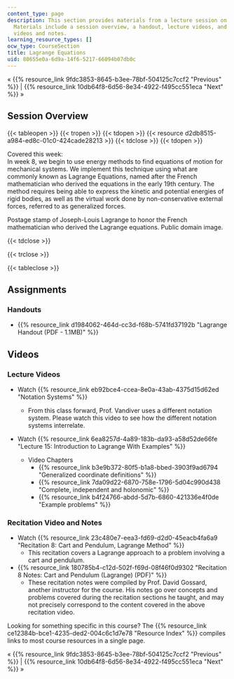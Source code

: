 ```yaml
---
content_type: page
description: This section provides materials from a lecture session on Lagrange equations.
  Materials include a session overview, a handout, lecture videos, and recitation
  videos and notes.
learning_resource_types: []
ocw_type: CourseSection
title: Lagrange Equations
uid: 80655e0a-6d9a-14f6-5217-66094b07db0c
---
```


« {{% resource_link 9fdc3853-8645-b3ee-78bf-504125c7ccf2 "Previous" %}} | {{% resource_link 10db64f8-6d56-8e34-4922-f495cc551eca "Next" %}} »

Session Overview
----------------

{{< tableopen >}}
{{< tropen >}}
{{< tdopen >}}
{{< resource d2db8515-a984-ed8c-01c0-424cade28213 >}}
{{< tdclose >}}
{{< tdopen >}}


Covered this week:  
In week 8, we begin to use energy methods to find equations of motion for mechanical systems. We implement this technique using what are commonly known as Lagrange Equations, named after the French mathematician who derived the equations in the early 19th century. The method requires being able to express the kinetic and potential energies of rigid bodies, as well as the virtual work done by non-conservative external forces, referred to as generalized forces.

Postage stamp of Joseph-Louis Lagrange to honor the French mathematician who derived the Lagrange equations. Public domain image.


{{< tdclose >}}

{{< trclose >}}

{{< tableclose >}}

Assignments
-----------

### Handouts

*   {{% resource_link d1984062-464d-cc3d-f68b-5741fd37192b "Lagrange Handout (PDF - 1.1MB)" %}}

Videos
------

### Lecture Videos

*   Watch {{% resource_link eb92bce4-ccea-8e0a-43ab-4375d15d62ed "Notation Systems" %}}
    *   From this class forward, Prof. Vandiver uses a different notation system. Please watch this video to see how the different notation systems interrelate.

*   Watch {{% resource_link 6ea8257d-4a89-183b-da93-a58d52de66fe "Lecture 15: Introduction to Lagrange With Examples" %}}
    *   Video Chapters
        *   {{% resource_link b3e9b372-80f5-b1a8-bbed-3903f9ad6794 "Generalized coordinate definitions" %}}
        *   {{% resource_link 7da09d22-6870-758e-1796-5d04c990d438 "Complete, independent and holonomic" %}}
        *   {{% resource_link b4f24766-abdd-5d7b-6860-421336e4f0de "Example problems" %}}

### Recitation Video and Notes

*   Watch {{% resource_link 23c480e7-eea3-fd69-d2d0-45eacb4fa6a9 "Recitation 8: Cart and Pendulum, Lagrange Method" %}}
    *   This recitation covers a Lagrange approach to a problem involving a cart and pendulum.
*   {{% resource_link 180785b4-c12d-502f-f69d-08f46f0d9302 "Recitation 8 Notes: Cart and Pendulum (Lagrange) (PDF)" %}}
    *   These recitation notes were compiled by Prof. David Gossard, another instructor for the course. His notes go over concepts and problems covered during the recitation sections he taught, and may not precisely correspond to the content covered in the above recitation video.

Looking for something specific in this course? The {{% resource_link ce12384b-bce1-4235-ded2-004c6c1d7e78 "Resource Index" %}} compiles links to most course resources in a single page.

« {{% resource_link 9fdc3853-8645-b3ee-78bf-504125c7ccf2 "Previous" %}} | {{% resource_link 10db64f8-6d56-8e34-4922-f495cc551eca "Next" %}} »